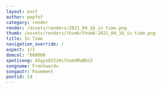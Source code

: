 ```yaml
---
layout: post
author: pepfof
category: render
render: /assets/renders/2021_04_16_in time.png
thumb: /assets/renders/thumb/thumb-2021_04_16_in time.png
title: In Time
navigation_override: /
aspect: 1/1
domcol: ^000000
spotisong: 45gyo0I5zHilhomXRwBDnZ
songname: Frontwards
songautr: Pavement
postid: 14
---
```


<!--USER BEGIN 1-->

<!--USER END 1-->

<!--more-->
<!--USER BEGIN 2-->

<!--USER END 2-->

